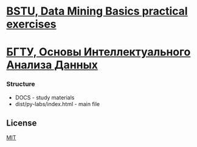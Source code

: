 # [BSTU, Data Mining Basics practical exercises](http://burmakova.belstu.by/)

# [БГТУ, Основы Интеллектуального Анализа Данных](http://burmakova.belstu.by/)

### Structure

- DOCS - study materials
- dist/py-labs/index.html - main file

## License

[MIT](https://en.wikipedia.org/wiki/MIT_License)

